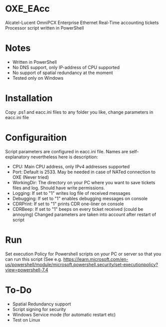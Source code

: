 # OXE_EAcc
 Alcatel-Lucent OmniPCX Enterprise Ethernet Real-Time accounting tickets Processor script written in PowerShell
# Notes
* Written in PowerShell
* No DNS support, only IP-address of CPU supported
* No support of spatial redundancy at the moment
* Tested only on Windows
# Installation
 Copy .ps1 and eacc.ini files to any folder you like, change parameters in eacc.ini file
# Configuraition
 Script parameters are configured in eacc.ini file. Names are self-explanatory nevertheless here is description:
 - CPU: Main CPU address, only IPv4 addresses supported
 - Port: Default is 2533. May be needed in case of NATed connection to OXE (Never tried)
 - WorkingDir: The directory on your PC where you want to save tickets files and log. Should have write permissions.
 - Logging: If set to "1" writes log file of received messages
 - Debugging: If set to "1" enables debugging messages on console
 - CDRPrint: If set to "1" prints CDR one-liner on console
 - CDRBeep: If set to "1" beeps on every ticket received (could be annoying)
 Changed parameters are taken into account after restart of script
# Run
 Set execution Policy for Powershell scripts on your PC or server so that you can run this script (See e.g. <https://learn.microsoft.com/en-us/powershell/module/microsoft.powershell.security/set-executionpolicy?view=powershell-7.4>
# To-Do
* Spatial Redundancy support
* Script signing for security
* Windows Service mode (for automatic restart etc)
* Test on Linux
 
